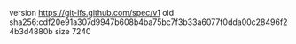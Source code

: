 version https://git-lfs.github.com/spec/v1
oid sha256:cdf20e91a307d9947b608b4ba75bc7f3b33a6077f0dda00c28496f24b3d4880b
size 7240

